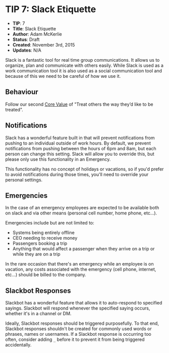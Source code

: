# TIP 7: Slack Etiquette

* **TIP**: 7
* **Title**:  Slack Etiquette
* **Author**: Adam McKerlie
* **Status**: Draft
* **Created**: November 3rd, 2015
* **Updates**: N/A

Slack is a fantastic tool for real time group communications. It allows us to organize, plan and communicate with others easily. While Slack is used as a work communication tool it is also used as a social communication tool and because of this we need to be careful of how we use it.

## Behaviour

Follow our second [Core Value](https://github.com/gadventures/TIPs/blob/master/tips/tip-1-core-values.md) of "Treat others the way they’d like to be treated".

## Notifications

Slack has a wonderful feature built in that will prevent notifications from pushing to an individual outside of work hours.  By default, we prevent notifications from pushing between the hours of 6pm and 8am, but each person can change this setting.  Slack will allow you to override this, but please only use this functionality in an Emergency.

This functionality has no concept of holidays or vacations, so if you'd prefer to avoid notifications during those times, you'll need to override your personal settings.

## Emergencies

In the case of an emergency employees are expected to be available both on slack and via other means (personal cell number, home phone, etc...).

Emergencies include but are not limited to:

* Systems being entirely offline
* CEO needing to receive money
* Passengers booking a trip
* Anything that would affect a passenger when they arrive on a trip or while they are on a trip

In the rare occasion that there's an emergency while an employee is on vacation, any costs associated with the emergency (cell phone, internet, etc...) should be billed to the company.

## Slackbot Responses

Slackbot has a wonderful feature that allows it to auto-respond to specified sayings. Slackbot will respond whenever the specified saying occurs, whether it's in a channel or DM.

Ideally, Slackbot responses should be triggered purposefully.  To that end, Slackbot responses shouldn't be created for commonly used words or phrases, names or usernames. If a Slackbot response is occurring too often, consider adding `_` before it to prevent it from being triggered accidentally.
